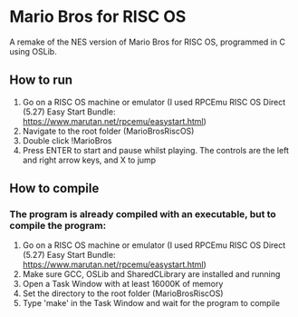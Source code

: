# Mario Bros for RISC OS
A remake of the NES version of Mario Bros for RISC OS, programmed in C using OSLib.
 
## How to run
1. Go on a RISC OS machine or emulator (I used RPCEmu RISC OS Direct (5.27) Easy Start Bundle: https://www.marutan.net/rpcemu/easystart.html)
2. Navigate to the root folder (MarioBrosRiscOS)
3. Double click !MarioBros
4. Press ENTER to start and pause whilst playing. The controls are the left and right arrow keys, and X to jump

## How to compile
### The program is already compiled with an executable, but to compile the program:
1. Go on a RISC OS machine or emulator (I used RPCEmu RISC OS Direct (5.27) Easy Start Bundle: https://www.marutan.net/rpcemu/easystart.html)
2. Make sure GCC, OSLib and SharedCLibrary are installed and running
3. Open a Task Window with at least 16000K of memory
4. Set the directory to the root folder (MarioBrosRiscOS)
5. Type 'make' in the Task Window and wait for the program to compile
